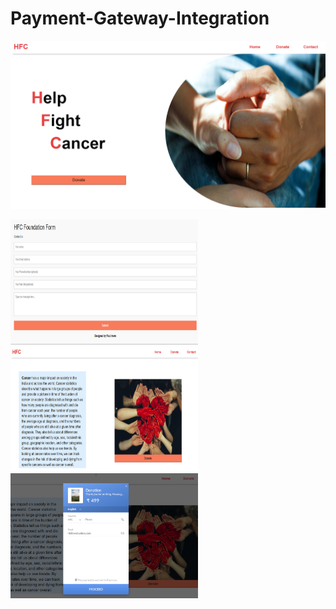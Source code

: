 # Payment-Gateway-Integration 
<p float="left">
  <img src="images/img1.png" width="900" /> 
</p>
<p float="left">
  <img src="images/img2.png" width="300" height="200" />
  <img src="images/img3.png" width="300" height="200" />
   <img src="images/img4.png" width="300" height="200" />
</p>
